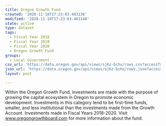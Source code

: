 ```yaml
---
title: Oregon Growth Fund
created: '2020-11-10T17:23:03.483138'
modified: '2020-11-10T17:23:03.483148'
state: active
type: dataset
tags:
  - Fiscal Year 2018
  - Fiscal Year 2019
  - Fiscal Year 2020
  - Oregon Growth Fund
groups:
  - Local Government
csv_url: 'https://data.oregon.gov/api/views/sj6z-bchx/rows.csv?accessType=DOWNLOAD'
json_url: 'https://data.oregon.gov/api/views/sj6z-bchx/rows.json?accessType=DOWNLOAD'
layout: post

---
```

Within the Oregon Growth Fund, investments are made with the purpose of growing the capital ecosystem in Oregon to promote economic development. Investments in this category tend to be first-time funds, smaller, and less institutional than the investments made from the Growth Account. Investments made in Fiscal Years 2018-2020. Visit www.oregongrowthboard.com for more information about the fund.
